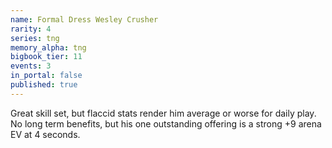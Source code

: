 ```yaml
---
name: Formal Dress Wesley Crusher
rarity: 4
series: tng
memory_alpha: tng
bigbook_tier: 11
events: 3
in_portal: false
published: true
---
```


Great skill set, but flaccid stats render him average or worse for daily play. No long term benefits, but his one outstanding offering is a strong +9 arena EV at 4 seconds.
